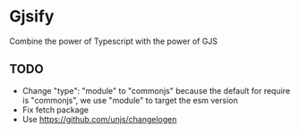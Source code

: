 # Gjsify

Combine the power of Typescript with the power of GJS

## TODO
 - Change "type": "module" to "commonjs" because the default for require is "commonjs", we use "module" to target the esm version
 - Fix fetch package
 - Use https://github.com/unjs/changelogen